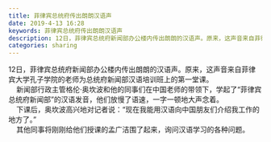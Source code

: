 ```yaml
---
title: 菲律宾总统府传出朗朗汉语声
date: 2019-4-13 16:28
keywords: 菲律宾总统府传出朗朗汉语声
description: 12日，菲律宾总统府新闻部办公楼内传出朗朗的汉语声。原来，这声音来自菲律宾大学孔子学院的老师为总统府新闻部汉语培训班上的第一堂课。  新闻部行政主管格伦·奥坎波和他的同事们在中国老师的带领下，学起了“菲律宾总统府新闻部”的汉语发音，他们放慢
categories: sharing
---
```

<td class="t_f" id="postmessage_3486831">

12日，菲律宾总统府新闻部办公楼内传出朗朗的汉语声。原来，这声音来自菲律宾大学孔子学院的老师为总统府新闻部汉语培训班上的第一堂课。<br/>
    新闻部行政主管格伦·奥坎波和他的同事们在中国老师的带领下，学起了“菲律宾总统府新闻部”的汉语发音，他们放慢了语速，一字一顿地大声念着。<br/>
    下课后，奥坎波高兴地对记者说：“现在我能用汉语向中国朋友们介绍我工作的地方了。”<br/>
    其他同事将刚刚给他们授课的孟广洁围了起来，询问汉语学习的各种问题。</td>
